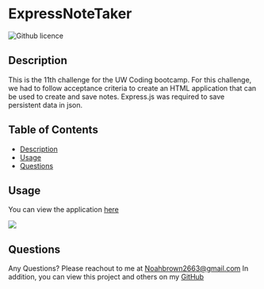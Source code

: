 # ExpressNoteTaker

![Github licence](http://img.shields.io/badge/license-MIT-blue.svg)
  
  
## Description
This is the 11th challenge for the UW Coding bootcamp. For this challenge, we had to follow acceptance criteria to create an HTML application that can be used to create and save notes. Express.js was required to save persistent data in json.
  
## Table of Contents
* [Description](#description)
* [Usage](#usage)
* [Questions](#questions)
  
## Usage
You can view the application [here](#)

![](#)
  
## Questions
Any Questions? Please reachout to me at Noahbrown2663@gmail.com
In addition, you can view this project and others on my [GitHub](https://github.com/Noahbrown26)
